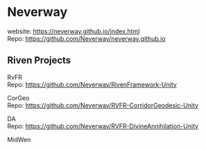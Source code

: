 # Neverway
website: https://neverway.github.io/index.html
<br />Repo: https://github.com/Neverway/neverway.github.io

__Riven Projects__
--
RvFR
<br />Repo: https://github.com/Neverway/RivenFramework-Unity

CorGeo
<br />Repo: https://github.com/Neverway/RVFR-CorridorGeodesic-Unity

DA
<br />Repo: https://github.com/Neverway/RVFR-DivineAnnihilation-Unity

MidWen



